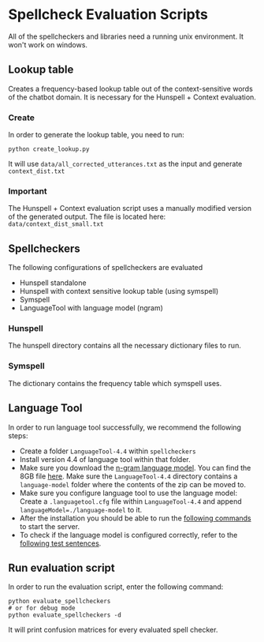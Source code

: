 # Spellcheck Evaluation Scripts
All of the spellcheckers and libraries need a running unix environment.
It won't work on windows.

## Lookup table
Creates a frequency-based lookup table out of the context-sensitive words of the chatbot domain.
It is necessary for the Hunspell + Context evaluation.

### Create
In order to generate the lookup table, you need to run:
```
python create_lookup.py
```
It will use `data/all_corrected_utterances.txt` as the input and generate `context_dist.txt`
### Important
The Hunspell + Context evaluation script uses a manually modified version of the generated output.
The file is located here: `data/context_dist_small.txt`

## Spellcheckers
The following configurations of spellcheckers are evaluated
- Hunspell standalone
- Hunspell with context sensitive lookup table (using symspell)
- Symspell
- LanguageTool with language model (ngram)

### Hunspell
The hunspell directory contains all the necessary dictionary files to run.

### Symspell
The dictionary contains the frequency table which symspell uses.

## Language Tool
In order to run language tool successfully, we recommend the following steps:
- Create a folder `LanguageTool-4.4` within `spellcheckers`
- Install version 4.4 of language tool within that folder.
- Make sure you download the [n-gram language model](http://wiki.languagetool.org/finding-errors-using-n-gram-data). You can find the 8GB file [here](https://languagetool.org/download/ngram-data/ngrams-en-20150817.zip). Make sure the `LanguageTool-4.4` directory contains a `language-model` folder where the contents of the zip can be moved to.
- Make sure you configure language tool to use the language model: Create a `.languagetool.cfg` file within `LanguageTool-4.4` and append `languageModel=./language-model` to it. 
- After the installation you should be able to run the [following commands](http://wiki.languagetool.org/http-server) to start the server.
- To check if the language model is configured correctly, refer to the [following test sentences](http://wiki.languagetool.org/finding-errors-using-n-gram-data).

## Run evaluation script
In order to run the evaluation script, enter the following command:
```
python evaluate_spellcheckers
# or for debug mode
python evaluate_spellcheckers -d
```
It will print confusion matrices for every evaluated spell checker.